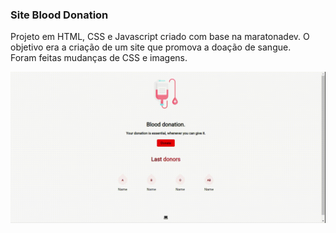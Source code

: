 <h3> Site Blood Donation </h3>
<p> Projeto em HTML, CSS e Javascript criado com base na maratonadev. O objetivo era a criação de um site que promova a doação de sangue. <br>
Foram feitas mudanças de CSS e imagens. </p>
<img src="Site_blood_donation/Site_blood_donation_screencast.gif"/>
